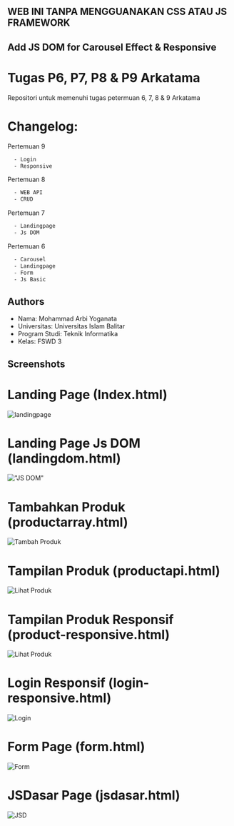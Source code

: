 ## WEB INI TANPA MENGGUANAKAN CSS ATAU JS FRAMEWORK
## Add JS DOM for Carousel Effect & Responsive
# Tugas P6, P7, P8 & P9 Arkatama

Repositori untuk memenuhi tugas petermuan 6, 7, 8 & 9 Arkatama
# Changelog:

Pertemuan 9 

```bash
  - Login
  - Responsive
```

Pertemuan 8 

```bash
  - WEB API
  - CRUD
```

Pertemuan 7

```bash
  - Landingpage 
  - Js DOM
```
Pertemuan 6

```bash
  - Carousel
  - Landingpage
  - Form
  - Js Basic
```

## Authors

- Nama: Mohammad Arbi Yoganata
- Universitas: Universitas Islam Balitar
- Program Studi: Teknik Informatika 
- Kelas: FSWD 3


## Screenshots

# Landing Page (Index.html)
![landingpage](assets/images/ghlpage.png)

# Landing Page Js DOM (landingdom.html)
!["JS DOM"](assets/images/ghldompage.png)

# Tambahkan Produk (productarray.html)
![Tambah Produk](assets/images/ghprpage.png)

# Tampilan Produk (productapi.html)
![Lihat Produk](assets/images/ghpapage.png)

# Tampilan Produk Responsif (product-responsive.html)
![Lihat Produk](assets/images/produkresp.png)

# Login Responsif (login-responsive.html)
![Login](assets/images/loginresp.png)

# Form Page (form.html)
![Form](assets/images/ghfpage.png)

# JSDasar Page (jsdasar.html)
![JSD](assets/images/ghumpage.png)